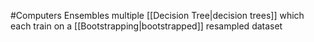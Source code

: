#Computers 
Ensembles multiple [[Decision Tree|decision trees]] which each train on a [[Bootstrapping|bootstrapped]] resampled dataset